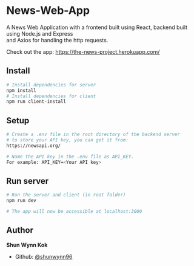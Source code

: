 # News-Web-App
A News Web Application with a frontend built using React, backend built using Node.js and Express  
and Axios for handling the http requests.

Check out the app: https://the-news-project.herokuapp.com/

## Install
```bash
# Install dependencies for server
npm install
# Install dependencies for client
npm run client-install
```
## Setup
```bash
# Create a .env file in the root directory of the backend server 
# to store your API key, you can get it from:
https://newsapi.org/

# Name the API key in the .env file as API_KEY.
For example: API_KEY=<Your API key>
```

## Run server
```bash
# Run the server and client (in root folder)
npm run dev

# The app will now be accessible at localhost:3000
```

## Author
 **Shun Wynn Kok**
- Github: [@shunwynn96](https://github.com/shunwynn96)
